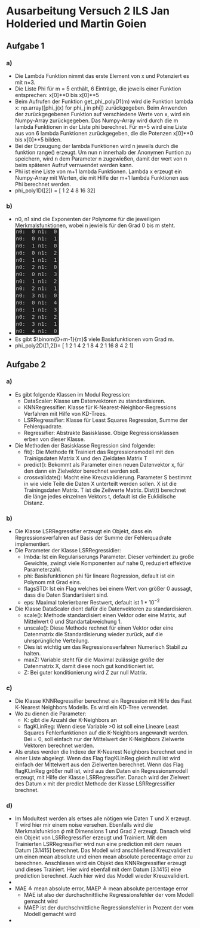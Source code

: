 # Ausarbeitung Versuch 2 ILS Jan Holderied und Martin Goien
## Aufgabe 1
### a)
* Die Lambda Funktion nimmt das erste Element von x und Potenziert es mit n=3.
* Die Liste Phi für m = 5 enthält, 6 Einträge, die jeweils einer Funktion entsprechen: x[0]\**0 bis x[0]\**5
* Beim Aufrufen der Funktion get_phi_polyD1(m) wird die Funktion lambda x: np.array([phi_j(x) for phi_j in phi]) zurückgegeben. Beim Anwenden der zurückgegebenen Funktion auf verschiedene Werte von x, wird ein Numpy-Array zurückgegeben. Das Numpy-Array wird durch die m lambda Funktionen in der Liste phi berechnet. Für m=5 wird eine Liste aus von 6 lambda Funktionen zurückgegeben, die die Potenzen x[0]\**0 bis x[0]\**5 bilden.
* Bei der Erzeugung der lambda Funktionen wird n jeweils durch die funktion range() erzeugt. Um nun n innerhalb der Anonymen Funtion zu speichern, wird n dem Parameter n zugewießen, damit der wert von n beim späteren Aufruf vernwendet werden kann.
* Phi ist eine Liste von m+1 lambda Funktionen. Lambda x erzeugt ein Numpy-Array mit Werten, die mit Hilfe der m+1 lambda Funktionen aus Phi berechnet werden.
* phi_poly1D([2]) = [ 1  2  4  8 16 32]

### b)
* n0, n1 sind die Exponenten der Polynome für die jeweiligen Merkmalsfunktionen, wobei n jewieils für den Grad 0 bis m steht.
* ![Aufgabe 1b) Punkt 2](BilderAusarbeitung/1bPunkt2.png)
* Es gibt $\binom{D+m-1}{m}$ viele Basisfunktionen vom Grad m.
* phi_poly2D([1,2])= [ 1  2  1  4  2  1  8  4  2  1 16  8  4  2  1]

## Aufgabe 2
### a)
* Es gibt folgende Klassen im Modul Regression:
    * DataScaler: Klasse um Datenvektoren zu standardisieren.
    * KNNRegressifier: Klasse für K-Nearest-Neighbor-Regressions Verfahren mit Hilfe von KD-Trees.
    * LSRRegressifier: Klasse für Least Squares Regression, Summe der Fehlerquadrate.
    * Regressifier: Abstrakte Basisklasse. Obige Regressionsklassen erben von dieser Klasse.
* Die Methoden der Basisklasse Regression sind folgende:
    * fit(): Die Methode fit Trainiert das Regressionsmodell mit den Trainigsdaten Matrix X und den Zieldaten Matrix T
    * predict(): Bekommt als Parameter einen neuen Datenvektor x, für den dann ein Zielvektor berechnet werden soll.
    * crossvalidate(): Macht eine Kreuzvalidierung. Parameter S bestimmt in wie viele Teile die Daten X unterteilt werden sollen. X ist die Trainingsdaten Matrix. T ist die Zeilwerte Matrix. Dist(t) berechnet die länge jedes einzelnen Vektors t, default ist die Euklidische Distanz.

### b)
* Die Klasse LSRRegressifier erzeugt ein Objekt, dass ein Regressionsverfahren auf Basis der Summe der Fehlerquadrate implementiert.
* Die Parameter der Klasse LSRRegressidier:
    * lmbda: Ist ein Regulariserungs Parameter. Dieser verhindert zu große Gewichte, zwingt viele Komponenten auf nahe 0, reduziert effektive Parameterzahl.
    * phi: Basisfunktionen phi für lineare Regression, default ist ein Polynom mit Grad eins.
    * flagsSTD: Ist ein Flag welches bei einem Wert von größer 0 aussagt, dass die Daten Standartisiert sind.
    * eps: Maximal tolerierbarer Restwert, default ist $1*10^{-2}$
* Die Klasse DataScaler dient dafür die Datenvektoren zu standardisieren.
    * scale(): Methode standardisiert einen Vektor oder eine Matrix, auf Mittelwert 0 und Standartabweichung 1.
    * unscale(): Diese Methode rechnet für einen Vektor oder eine Datenmatrix die Standardisierung wieder zurück, auf die uhrsprüngliche Verteilung.
    * Dies ist wichtig um das Regressionsverfahren Numerisch Stabil zu halten.
    * maxZ: Variable steht für die Maximal zulässige größe der Datenmatrix X, damit diese noch gut konditioniert ist.
    * Z: Bei guter konditionierung wird Z zur null Matrix.

### c)
* Die Klasse KNNRegressifier berechnet ein Regression mit Hilfe des Fast K-Nearest Neighbors Modells. Es wird ein KD-Tree verwendet.
* Wo zu dienen die Parameter:
    * K: gibt die Anzahl der K-Neighbors an
    * flagKLinReg: Wenn diese Variable >0 ist soll eine Lineare Least Squares Fehlerfunktionen auf die K-Neighbors angewandt werden. Bei = 0, soll einfach nur der Mittelwert der K-Neighbors Zielwerte Vektoren berechnet werden.
* Als erstes werden die Indexe der K-Nearest Neighbors berechnet und in einer Liste abgelegt. Wenn das Flag flagKLinReg gleich null ist wird einfach der Mittelwert aus den Zielwerten berechnet. Wenn das Flag flagKLinReg größer null ist, wird aus den Daten ein Regressionsmodell erzeugt, mit Hilfe der Klasse LSRRegressifier. Danach wird der Zielwert des Datum x mit der predict Methode der Klasse LSRRegressifier brechnet. 

### d)
* Im Modultest werden als ertses alle nötigen wie Daten T und X erzeugt. T wird hier mir einem noise versehen. Ebenfalls wird die Merkmalsfunktion $\phi$ mit Dimensions 1 und Grad 2 erzeugt. Danach wird ein Objekt von LSRRegressifier erzeugt und Trainiert. Mit dem Trainierten LSRRegressifier wird nun eine prediction mit dem neuen Datum [3.1415] berechnet. Das Modell wird anschließend Kreuzvalidiert um einen mean absolute und einen mean absolute perecentage error zu berechnen. Anschliesen wird ein Objekt des KNNRegressifier erzeugt und dieses Trainiert. Hier wird ebenfall mit dem Datum [3.1415] eine prediction berechnet. Auch hier wird das Modell wieder Kreuzvalidiert.
*
* MAE $\triangleq$ mean absolute error, MAEP $\triangleq$ mean absolute percentage error
    * MAE ist also der durchschnittliche Regressionsfehler der vom Modell gemacht wird
    * MAEP ist der durchschnittliche Regressionsfehler in Prozent der vom Modell gemacht wird
* 